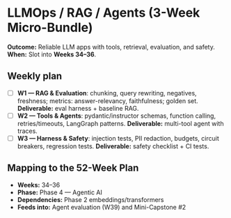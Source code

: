 # LLMOps / RAG / Agents (3-Week Micro-Bundle)

**Outcome:** Reliable LLM apps with tools, retrieval, evaluation, and safety.  
**When:** Slot into **Weeks 34–36**.

## Weekly plan
- [ ] **W1 — RAG & Evaluation**: chunking, query rewriting, negatives, freshness; metrics: answer-relevancy, faithfulness; golden set. **Deliverable:** eval harness + baseline RAG.
- [ ] **W2 — Tools & Agents**: pydantic/instructor schemas, function calling, retries/timeouts, LangGraph patterns. **Deliverable:** multi-tool agent with traces.
- [ ] **W3 — Harness & Safety**: injection tests, PII redaction, budgets, circuit breakers, regression tests. **Deliverable:** safety checklist + CI tests.

## Mapping to the 52-Week Plan
- **Weeks:** 34–36  
- **Phase:** Phase 4 — Agentic AI  
- **Dependencies:** Phase 2 embeddings/transformers  
- **Feeds into:** Agent evaluation (W39) and Mini-Capstone #2
